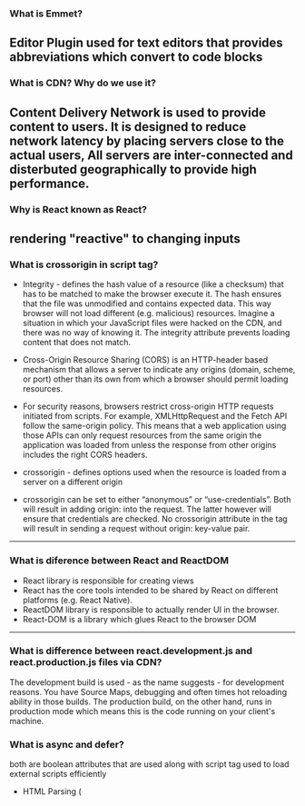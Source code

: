 ### What is Emmet?
Editor Plugin used for text editors that provides abbreviations which convert to code blocks
---
### What is CDN? Why do we use it?
Content Delivery Network is used to provide content to users. It is designed to reduce network latency by placing servers close to the actual users, All servers are inter-connected and disterbuted geographically to provide high performance.
---
### Why is React known as React?
rendering "reactive" to changing inputs
---
### What is crossorigin in script tag?
- Integrity - defines the hash value of a resource (like a checksum) that has to be matched to make the browser execute it. The hash ensures that the file was unmodified and contains expected data. This way browser will not load different (e.g. malicious) resources. Imagine a situation in which your JavaScript files were hacked on the CDN, and there was no way of knowing it. The integrity attribute prevents loading content that does not match.

- Cross-Origin Resource Sharing (CORS) is an HTTP-header based mechanism that allows a server to indicate any origins (domain, scheme, or port) other than its own from which a browser should permit loading resources.
- For security reasons, browsers restrict cross-origin HTTP requests initiated from scripts. For example, XMLHttpRequest and the Fetch API follow the same-origin policy. This means that a web application using those APIs can only request resources from the same origin the application was loaded from unless the response from other origins includes the right CORS headers.
- crossorigin - defines options used when the resource is loaded from a server on a different origin
- crossorigin can be set to either “anonymous” or “use-credentials”. Both will result in adding origin: into the request. The latter however will ensure that credentials are checked. No crossorigin attribute in the tag will result in sending a request without origin: key-value pair.
---
### What is diference between React and ReactDOM

- React library is responsible for creating views 
- React has the core tools intended to be shared by React on different platforms (e.g. React Native).
- ReactDOM library is responsible to actually render UI in the browser.
- React-DOM is a library which glues React to the browser DOM
---
### What is difference between react.development.js and react.production.js files via CDN?

The development build is used - as the name suggests - for development reasons. You have Source Maps, debugging and often times hot reloading ability in those builds. The production build, on the other hand, runs in production mode which means this is the code running on your client's machine.


###  What is async and defer?
both are boolean attributes that are used along with script tag used to load external scripts efficiently

- HTML Parsing (<script src="" />)
    While Parsing HTML, if the Parser encounters script tag, it pauses the parsing, fetches the script, executes it, then resumes the parsing, meaning JS is blocking the parsing of HTML.

- HTML with async (<script async src="" />)
    While Parsing HTML, if the Parser encounters script tag, it fetches the script asynchronously and the parsing continues, when the fetching is complete, the parsing stops, script execution is done then parsing continues. 

- HTML Parsing with Defer (<script defer src="" />)
    While Parsing HTML, if the Parser encounters script tag, it fetches the script asynchronously, and parsing continues. Scripts are only executed when the HTML parsing is completed. 
    
- async does not gurantee order of execution of scripts, if there is a dependency on scripts it may cause braking of code.
- defer maintains the order of execution and only executes them when html parsing is completed.